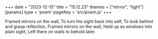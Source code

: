 +++
date = "2023-12-15"
title = "15.12.23"
themes = ["mirror", "light"]
[params]
  type = 'poem'
  pageKey = 'src/poem.js'
+++

Framed mirrors on the wall,
To turn the sight back into self,
To look behind and grasp reflection,
Framed mirrors on the wall,
Held up as windows into plain sight,
Left there on walls to behold later.
